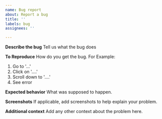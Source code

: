 ```yaml
---
name: Bug report
about: Report a bug
title: ''
labels: bug
assignees: ''

---
```


**Describe the bug**
Tell us what the bug does

**To Reproduce**
How do you get the bug. For Example:
1. Go to '...'
2. Click on '....'
3. Scroll down to '....'
4. See error

**Expected behavior**
What was supposed to happen.

**Screenshots**
If applicable, add screenshots to help explain your problem.

**Additional context**
Add any other context about the problem here.

